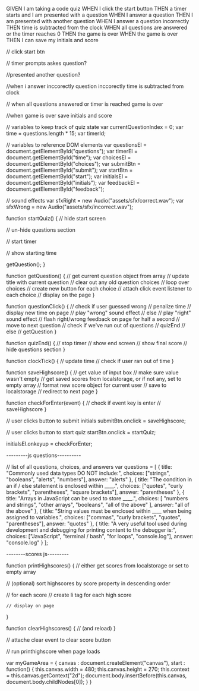 
GIVEN I am taking a code quiz
WHEN I click the start button
THEN a timer starts and I am presented with a question
WHEN I answer a question
THEN I am presented with another question
WHEN I answer a question incorrectly
THEN time is subtracted from the clock
WHEN all questions are answered or the timer reaches 0
THEN the game is over
WHEN the game is over
THEN I can save my initials and score



// click start btn

// timer prompts askes question?

//presented another question?

//when i answer inccorectly question inccorectly time is subtracted from clock

// when all questions answered or timer is reached game is over

//when game is over save initials and score



// variables to keep track of quiz state
var currentQuestionIndex = 0;
var time = questions.length * 15;
var timerId;

// variables to reference DOM elements
var questionsEl = document.getElementById("questions");
var timerEl = document.getElementById("time");
var choicesEl = document.getElementById("choices");
var submitBtn = document.getElementById("submit");
var startBtn = document.getElementById("start");
var initialsEl = document.getElementById("initials");
var feedbackEl = document.getElementById("feedback");

// sound effects
var sfxRight = new Audio("assets/sfx/correct.wav");
var sfxWrong = new Audio("assets/sfx/incorrect.wav");

function startQuiz() {
  // hide start screen

  // un-hide questions section

  // start timer

  // show starting time

  getQuestion();
}

function getQuestion() {
  // get current question object from array
  // update title with current question
  // clear out any old question choices
  // loop over choices
  // create new button for each choice
  // attach click event listener to each choice
  // display on the page
}

function questionClick() {
  // check if user guessed wrong
  // penalize time
  // display new time on page
  // play "wrong" sound effect
  // else
  // play "right" sound effect
  // flash right/wrong feedback on page for half a second
  // move to next question
  // check if we've run out of questions
  // quizEnd
  // else
  // getQuestion
}

function quizEnd() {
  // stop timer
  // show end screen
  // show final score
  // hide questions section
}

function clockTick() {
  // update time
  // check if user ran out of time
}

function saveHighscore() {
  // get value of input box
  // make sure value wasn't empty
  // get saved scores from localstorage, or if not any, set to empty array
  // format new score object for current user
  // save to localstorage
  // redirect to next page
}

function checkForEnter(event) {
  // check if event key is enter
  // saveHighscore
}

// user clicks button to submit initials
submitBtn.onclick = saveHighscore;

// user clicks button to start quiz
startBtn.onclick = startQuiz;

initialsEl.onkeyup = checkForEnter;



---------js questions----------

// list of all questions, choices, and answers
var questions = [
  {
    title: "Commonly used data types DO NOT include:",
    choices: ["strings", "booleans", "alerts", "numbers"],
    answer: "alerts"
  },
  {
    title: "The condition in an if / else statement is enclosed within ____.",
    choices: ["quotes", "curly brackets", "parentheses", "square brackets"],
    answer: "parentheses"
  },
  {
    title: "Arrays in JavaScript can be used to store ____.",
    choices: [
      "numbers and strings",
      "other arrays",
      "booleans",
      "all of the above"
    ],
    answer: "all of the above"
  },
  {
    title:
      "String values must be enclosed within ____ when being assigned to variables.",
    choices: ["commas", "curly brackets", "quotes", "parentheses"],
    answer: "quotes"
  },
  {
    title:
      "A very useful tool used during development and debugging for printing content to the debugger is:",
    choices: ["JavaScript", "terminal / bash", "for loops", "console.log"],
    answer: "console.log"
  }
];

--------scores js---------

function printHighscores() {
  // either get scores from localstorage or set to empty array

  // (optional) sort highscores by score property in descending order

  // for each score
    // create li tag for each high score

    // display on page
}

function clearHighscores() {
  // (and reload)
}

// attache clear event to clear score button

// run printhighscore when page loads

var myGameArea = {
    canvas : document.createElement("canvas"),
    start : function() {
        this.canvas.width = 480;
        this.canvas.height = 270;
        this.context = this.canvas.getContext("2d");
        document.body.insertBefore(this.canvas, document.body.childNodes[0]);
    }
}